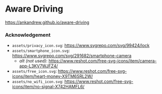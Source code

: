 # Aware Driving

https://ankandrew.github.io/aware-driving

### Acknowledgement

* `assets/privacy_icon.svg`: https://www.svgrepo.com/svg/99424/lock
* `assets/smartphone_icon.svg`: https://www.svgrepo.com/svg/291682/smartphone-camera
    * _alt (not used)_: https://www.reshot.com/free-svg-icons/item/camera-app-L3KV7WJFZ4/
* `assets/free_icon.svg`: https://www.reshot.com/free-svg-icons/item/heart-money-X9TM6SRL2W/
* `assets/no_wifi_icon.svg`: https://www.reshot.com/free-svg-icons/item/no-signal-X742HAMFL6/
